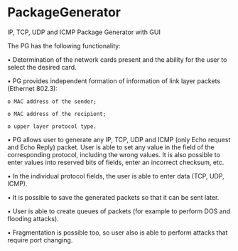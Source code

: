 # PackageGenerator
IP, TCP, UDP and ICMP Package Generator with GUI

The PG has the following functionality:

• Determination of the network cards present and the ability for the user to select the desired card.

• PG provides independent formation of information of link layer packets (Ethernet 802.3):

    o MAC address of the sender;
    
    o MAC address of the recipient;
    
    o upper layer protocol type.
    
• PG allows user to generate any IP, TCP, UDP and ICMP (only Echo request and Echo Reply) packet. User is able to set any value in the field of the corresponding protocol, including the wrong values. It is also possible to enter values into reserved bits of fields, enter an incorrect checksum, etc.

• In the individual protocol fields, the user is able to enter data (TCP, UDP, ICMP).

• It is possible to save the generated packets so that it can be sent later.

• User is able to create queues of packets (for example to perform DOS and flooding attacks).

• Fragmentation is possible too, so user also is able to perform attacks that require port changing.
